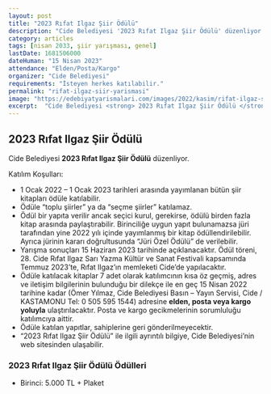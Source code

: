 ```yaml
---
layout: post
title: "2023 Rıfat Ilgaz Şiir Ödülü"
description: "Cide Belediyesi '2023 Rıfat Ilgaz Şiir Ödülü' düzenliyor."
category: articles
tags: [nisan 2033, şiir yarışması, genel]
lastDate: 1681506000
dateHuman: "15 Nisan 2023"
attendance: "Elden/Posta/Kargo"
organizer: "Cide Belediyesi"
requirements: "İsteyen herkes katılabilir."
permalink: "rifat-ilgaz-siir-yarismasi"
image: "https://edebiyatyarismalari.com/images/2022/kasim/rifat-ilgaz-siir-yarismasi.jpg"
excerpt:  "Cide Belediyesi <strong> 2023 Rıfat Ilgaz Şiir Ödülü </strong> düzenliyor."
---
```


## 2023 Rıfat Ilgaz Şiir Ödülü
Cide Belediyesi **2023 Rıfat Ilgaz Şiir Ödülü** düzenliyor.  

Katılım Koşulları:
- 1 Ocak 2022 – 1 Ocak 2023 tarihleri arasında yayımlanan bütün şiir kitapları ödüle katılabilir.
- Ödüle “toplu şiirler” ya da “seçme şiirler” katılamaz.
- Ödül bir yapıta verilir ancak seçici kurul, gerekirse, ödülü birden fazla kitap arasında paylaştırabilir. Birinciliğe uygun yapıt bulunamazsa jüri tarafından yine 2022 yılı içinde yayımlanmış bir kitap ödüllendirilebilir. Ayrıca jürinin kararı doğrultusunda “Jüri Özel Ödülü” de verilebilir.
- Yarışma sonuçları 15 Haziran 2023 tarihinde açıklanacaktır. Ödül töreni, 28. Cide Rıfat Ilgaz Sarı Yazma Kültür ve Sanat Festivali kapsamında Temmuz 2023’te, Rıfat Ilgaz’ın memleketi Cide’de yapılacaktır.
- Ödüle katılacak kitaplar 7 adet olarak katılımcının kısa öz geçmiş, adres ve iletişim bilgilerinin bulunduğu bir dilekçe ile en geç 15 Nisan 2022 tarihine kadar (Ömer Yılmaz, Cide Belediyesi Basın – Yayın Servisi, Cide / KASTAMONU Tel: 0 505 595 1544) adresine **elden, posta veya kargo yoluyla** ulaştırılacaktır. Posta ve kargo gecikmelerinin sorumluluğu katılımcıya aittir.
- Ödüle katılan yapıtlar, sahiplerine geri gönderilmeyecektir.
- “2023 Rıfat Ilgaz Şiir Ödülü” ile ilgili ayrıntılı bilgiye, Cide Belediyesi’nin web sitesinden ulaşabilir. 


### 2023 Rıfat Ilgaz Şiir Ödülü Ödülleri
- Birinci: 5.000 TL + Plaket